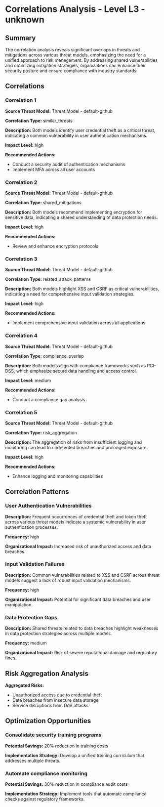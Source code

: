 # Correlations Analysis - Level L3 - unknown

## Summary

The correlation analysis reveals significant overlaps in threats and mitigations across various threat models, emphasizing the need for a unified approach to risk management. By addressing shared vulnerabilities and optimizing mitigation strategies, organizations can enhance their security posture and ensure compliance with industry standards.

## Correlations

### Correlation 1

**Source Threat Model:** Threat Model - default-github

**Correlation Type:** similar_threats

**Description:** Both models identify user credential theft as a critical threat, indicating a common vulnerability in user authentication mechanisms.

**Impact Level:** high

**Recommended Actions:**
- Conduct a security audit of authentication mechanisms
- Implement MFA across all user accounts

### Correlation 2

**Source Threat Model:** Threat Model - default-github

**Correlation Type:** shared_mitigations

**Description:** Both models recommend implementing encryption for sensitive data, indicating a shared understanding of data protection needs.

**Impact Level:** high

**Recommended Actions:**
- Review and enhance encryption protocols

### Correlation 3

**Source Threat Model:** Threat Model - default-github

**Correlation Type:** related_attack_patterns

**Description:** Both models highlight XSS and CSRF as critical vulnerabilities, indicating a need for comprehensive input validation strategies.

**Impact Level:** high

**Recommended Actions:**
- Implement comprehensive input validation across all applications

### Correlation 4

**Source Threat Model:** Threat Model - default-github

**Correlation Type:** compliance_overlap

**Description:** Both models align with compliance frameworks such as PCI-DSS, which emphasize secure data handling and access control.

**Impact Level:** medium

**Recommended Actions:**
- Conduct a compliance gap analysis

### Correlation 5

**Source Threat Model:** Threat Model - default-github

**Correlation Type:** risk_aggregation

**Description:** The aggregation of risks from insufficient logging and monitoring can lead to undetected breaches and prolonged exposure.

**Impact Level:** high

**Recommended Actions:**
- Enhance logging and monitoring capabilities

## Correlation Patterns

### User Authentication Vulnerabilities

**Description:** Frequent occurrences of credential theft and token theft across various threat models indicate a systemic vulnerability in user authentication processes.

**Frequency:** high

**Organizational Impact:** Increased risk of unauthorized access and data breaches.

### Input Validation Failures

**Description:** Common vulnerabilities related to XSS and CSRF across threat models suggest a lack of robust input validation mechanisms.

**Frequency:** high

**Organizational Impact:** Potential for significant data breaches and user manipulation.

### Data Protection Gaps

**Description:** Shared threats related to data breaches highlight weaknesses in data protection strategies across multiple models.

**Frequency:** medium

**Organizational Impact:** Risk of severe reputational damage and regulatory fines.

## Risk Aggregation Analysis

**Aggregated Risks:**
- Unauthorized access due to credential theft
- Data breaches from insecure data storage
- Service disruptions from DoS attacks

## Optimization Opportunities

### Consolidate security training programs

**Potential Savings:** 20% reduction in training costs

**Implementation Strategy:** Develop a unified training curriculum that addresses multiple threats.

### Automate compliance monitoring

**Potential Savings:** 30% reduction in compliance audit costs

**Implementation Strategy:** Implement tools that automate compliance checks against regulatory frameworks.

